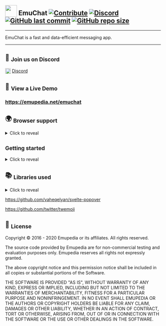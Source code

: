 ## <sub><img width="38" height="38" alt="" src="https://emupedia.net/emuchat/assets/images/logo/emuchat-logo-48.png" /></sub> EmuChat [![Contribute](https://img.shields.io/badge/contributions-welcome-brightgreen.svg)](https://github.com/Emupedia/emuchat/pulls) [![Discord](https://img.shields.io/discord/510149138491506688.svg?logo=discord)](https://discord.gg/wXtGQ4p) [![GitHub last commit](https://img.shields.io/github/last-commit/Emupedia/emuchat.svg)](#-emuchat-----) [![GitHub repo size](https://img.shields.io/github/repo-size/Emupedia/emuchat.svg)](#-emuchat-----)

---

EmuChat is a fast and data-efficient messaging app.

---

## 💬 <sub>Join us on Discord</sub>

<sub><img width="18" height="18" alt="" src="https://emupedia.net/beta/emuos/assets/images/icons/desktop/discord-48.png" /></sub> [Discord](https://discord.gg/wXtGQ4p)

## 👀 <sub>View a Live Demo</sub>

### https://emupedia.net/emuchat

## 🌍 <sub>Browser support</sub>
<details>
<summary>Click to reveal</summary>

---
| <img src="https://raw.githubusercontent.com/alrra/browser-logos/master/src/archive/internet-explorer_9-11/internet-explorer_9-11_24x24.png" alt="Internet Explorer" /><br />Internet<br />Explorer<br />Trident | <img src="https://raw.githubusercontent.com/alrra/browser-logos/master/src/archive/edge_12-18/edge_12-18_24x24.png" alt="Edge" /><br />Edge<br />EdgeHTML<br /><br /> | <img src="https://raw.githubusercontent.com/alrra/browser-logos/master/src/edge/edge_24x24.png" alt="Edge" /><br />Edge<br />Blink<br /><br /> | <img src="https://raw.githubusercontent.com/alrra/browser-logos/master/src/archive/firefox_3.5-22/firefox_3.5-22_24x24.png" alt="Firefox" /><br />Firefox<br />Gecko<br /><br /> | <img src="https://raw.githubusercontent.com/alrra/browser-logos/master/src/firefox/firefox_24x24.png" alt="Firefox" /><br />Firefox<br />Quantum<br />Gecko | <img src="https://raw.githubusercontent.com/alrra/browser-logos/master/src/pale-moon/pale-moon_24x24.png" alt="Pale Moon" /><br />Pale<br />Moon<br />Goanna | <img src="https://raw.githubusercontent.com/alrra/browser-logos/master/src/archive/chrome_1-11/chrome_1-11_24x24.png" alt="Chrome" /><br />Chrome<br />WebKit<br /><br />  | <img src="https://raw.githubusercontent.com/alrra/browser-logos/master/src/chrome/chrome_24x24.png" alt="Chrome" /><br />Chrome<br />Blink<br /><br /> | <img src="https://raw.githubusercontent.com/alrra/browser-logos/master/src/archive/opera_15-32/opera_15-32_24x24.png" alt="Opera" /><br />Opera<br />Presto<br /><br /> | <img src="https://raw.githubusercontent.com/alrra/browser-logos/master/src/opera/opera_24x24.png" alt="Opera" /><br />Opera<br />Blink<br /><br /> | <img src="https://raw.githubusercontent.com/alrra/browser-logos/master/src/safari/safari_24x24.png" alt="Safari" /><br />Safari<br />WebKit<br /><br /> |  <img src="https://raw.githubusercontent.com/alrra/browser-logos/master/src/brave/brave_24x24.png" alt="Brave" /><br />Brave<br />Blink<br /><br /> | <img src="https://raw.githubusercontent.com/alrra/browser-logos/master/src/vivaldi/vivaldi_24x24.png" alt="Vivaldi" /><br />Vivaldi<br />Blink<br /><br /> |
| :-------------: | :-------------: | :---: | :------------: | :---: | :------------: | :------------: | :---: | :-------------: | :---: | :---: | :---: | :---: |
| <sup>*</sup>11+ | <sup>*</sup>12+ | 79+   | <sup>*</sup>4+ | 57+   | <sup>*</sup>4+ | <sup>*</sup>3+ | 28+   | <sup>*</sup>12+ | 15+   | 8+    | 1+    | 1+    |

</details>

## <sub>Getting started</sub>
<details>
<summary>Click to reveal</summary>

Install the dependencies...

### `npm install`

...then start [Rollup](https://rollupjs.org):

### `npm run dev`

Navigate to [localhost:5000/emuchat](http://localhost:5000/emuchat). You should see your app running. Edit a component file in `src`, save it, and hot reload will refresh the page automatically.

By default, the server will only respond to requests from localhost.

## <sub>Building and running in production mode</sub>

To create an optimised version of the app:

### `npm run build`

</details>

## 📚 <sub>Libraries used</sub>
<details>
<summary>Click to reveal</summary>

---
| Name                        | Website                                                                                          | Repository                                                                                               | License                                                                            |
| :---                        | :---                                                                                             | :---                                                                                                     | :---                                                                               |
| Svelte                      | [svelte.dev](https://svelte.dev)                                                                 | [github.com/sveltejs/svelte](https://github.com/sveltejs/svelte)                                         | [MIT](https://github.com/sveltejs/svelte/blob/master/LICENSE)                      |
| Svelte REPL                 | [svelte.dev/repl](https://svelte.dev/repl)                                                       | [github.com/sveltejs/svelte-repl](https://github.com/sveltejs/svelte-repl)                               | [MIT](https://github.com/sveltejs/svelte-repl/blob/master/LICENSE)                 |
| Svelte Tabs                 | [joeattardi.github.io/svelte-tabs](https://joeattardi.github.io/svelte-tabs)                     | [github.com/joeattardi/svelte-tabs](https://github.com/joeattardi/svelte-tabs)                           | ❓                                                                                 |
| Svelte Emoji Selector       | [joeattardi.github.io/svelte-emoji-selector](https://joeattardi.github.io/svelte-emoji-selector) | [github.com/joeattardi/svelte-emoji-selector](https://github.com/joeattardi/svelte-emoji-selector)       | [MIT](https://github.com/joeattardi/svelte-emoji-selector/blob/master/LICENSE)     |
| DiceBear Avatars            | [avatars.dicebear.com](https://avatars.dicebear.com)                                             | [github.com/DiceBear/avatars](https://github.com/DiceBear/avatars)                                       | [MIT](https://github.com/millermedeiros/requirejs-plugins/blob/master/LICENSE.txt) |
| Svelte Virtual List         | [svelte.dev/repl](https://svelte.dev/repl/f78ddd84a1a540a9a40512df39ef751b)                      | [github.com/sveltejs/svelte-virtual-list](https://github.com/sveltejs/svelte-virtual-list)               | [MIT](https://github.com/sveltejs/svelte-virtual-list/blob/master/LICENSE)         |
---
</details>

https://github.com/vaheqelyan/svelte-popover

https://github.com/twitter/twemoji

## 📝 <sub>License</sub>

Copyright © 2016 - 2020 Emupedia or its affiliates. All rights reserved.

The source code provided by Emupedia are for non-commercial testing and evaluation
purposes only. Emupedia reserves all rights not expressly granted.

The above copyright notice and this permission notice shall be included in
all copies or substantial portions of the Software.

THE SOFTWARE IS PROVIDED "AS IS", WITHOUT WARRANTY OF ANY KIND, EXPRESS OR
IMPLIED, INCLUDING BUT NOT LIMITED TO THE WARRANTIES OF MERCHANTABILITY,
FITNESS FOR A PARTICULAR PURPOSE AND NONINFRINGEMENT. IN NO EVENT SHALL
EMUPEDIA OR THE AUTHORS OR COPYRIGHT HOLDERS BE LIABLE FOR ANY CLAIM,
DAMAGES OR OTHER LIABILITY, WHETHER IN AN ACTION OF CONTRACT, TORT OR
OTHERWISE, ARISING FROM, OUT OF OR IN CONNECTION WITH THE SOFTWARE OR
THE USE OR OTHER DEALINGS IN THE SOFTWARE.